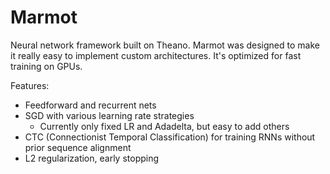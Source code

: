 # Marmot
Neural network framework built on Theano. Marmot was designed to make it really easy to implement custom architectures. It's optimized for fast training on GPUs.

Features:

- Feedforward and recurrent nets
- SGD with various learning rate strategies
  - Currently only fixed LR and Adadelta, but easy to add others
- CTC (Connectionist Temporal Classification) for training RNNs without prior sequence alignment
- L2 regularization, early stopping
